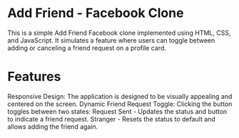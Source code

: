 # Add Friend - Facebook Clone
This is a simple Add Friend Facebook clone implemented using HTML, CSS, and JavaScript. It simulates a feature where users can toggle between adding or canceling a friend request on a profile card.

# Features
 Responsive Design: The application is designed to be visually appealing and centered on the screen.
 Dynamic Friend Request Toggle: Clicking the button toggles between two states:
   Request Sent - Updates the status and button to indicate a friend request.
   Stranger - Resets the status to default and allows adding the friend again.
